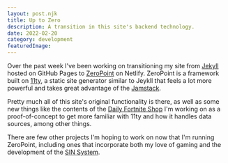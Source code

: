 ```yaml
---
layout: post.njk
title: Up to Zero
description: A transition in this site's backend technology.
date: 2022-02-20
category: development
featuredImage: 
---
```

Over the past week I've been working on transitioning my site from [Jekyll](https://jekyllrb.com/) hosted on GitHub Pages to [ZeroPoint](https://github.com/MWDelaney/ZeroPoint) on Netlify. ZeroPoint is a framework built on [11ty](https://www.11ty.dev/), a static site generator similar to Jeykll that feels a lot more powerful and takes great advantage of the [Jamstack](https://jamstack.org/).

Pretty much all of this site's original functionality is there, as well as some new things like the contents of the [Daily Fortnite Shop](/fortnite-shop) I'm working on as a proof-of-concept to get more familiar with 11ty and how it handles data sources, among other things.

There are few other projects I'm hoping to work on now that I'm running ZeroPoint, including ones that incorporate both my love of gaming and the development of the [SIN System](/othello-exault-sin/).
